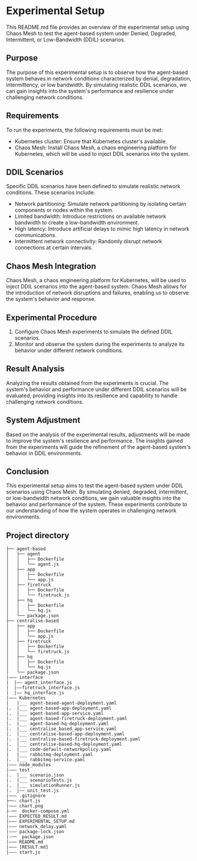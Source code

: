 # Experimental Setup

This README.md file provides an overview of the experimental setup using Chaos Mesh to test the agent-based system under Denied, Degraded, Intermittent, or Low-Bandwidth (DDIL) scenarios.

## Purpose

The purpose of this experimental setup is to observe how the agent-based system behaves in network conditions characterized by denial, degradation, intermittency, or low bandwidth. By simulating realistic DDIL scenarios, we can gain insights into the system's performance and resilience under challenging network conditions.

## Requirements

To run the experiments, the following requirements must be met:

- Kubernetes cluster: Ensure that Kubernetes cluster's available.
- Chaos Mesh: Install Chaos Mesh, a chaos engineering platform for Kubernetes, which will be used to inject DDIL scenarios into the system.

## DDIL Scenarios

Specific DDIL scenarios have been defined to simulate realistic network conditions. These scenarios include:

- Network partitioning: Simulate network partitioning by isolating certain components or nodes within the system.
- Limited bandwidth: Introduce restrictions on available network bandwidth to create a low-bandwidth environment.
- High latency: Introduce artificial delays to mimic high latency in network communications.
- Intermittent network connectivity: Randomly disrupt network connections at certain intervals.

## Chaos Mesh Integration

Chaos Mesh, a chaos engineering platform for Kubernetes, will be used to inject DDIL scenarios into the agent-based system. Chaos Mesh allows for the introduction of network disruptions and failures, enabling us to observe the system's behavior and response.

## Experimental Procedure

1. Configure Chaos Mesh experiments to simulate the defined DDIL scenarios.
2. Monitor and observe the system during the experiments to analyze its behavior under different network conditions.

## Result Analysis

Analyzing the results obtained from the experiments is crucial. The system's behavior and performance under different DDIL scenarios will be evaluated, providing insights into its resilience and capability to handle challenging network conditions.

## System Adjustment

Based on the analysis of the experimental results, adjustments will be made to improve the system's resilience and performance. The insights gained from the experiments will guide the refinement of the agent-based system's behavior in DDIL environments.

## Conclusion

This experimental setup aims to test the agent-based system under DDIL scenarios using Chaos Mesh. By simulating denied, degraded, intermittent, or low-bandwidth network conditions, we gain valuable insights into the behavior and performance of the system. These experiments contribute to our understanding of how the system operates in challenging network environments.

## Project directory
    
    ├── agent-based
    │   ├── agent
    │   │   ├── Dockerfile
    │   │   └── agent.js
    │   ├── app
    │   │   ├── Dockerfile
    │   │   └── app.js
    │   ├── firetruck
    │   │   ├── Dockerfile
    │   │   └── firetruck.js
    │   ├── hq
    │   │   ├── Dockerfile
    │   │   └── hq.js
    │   └── package.json
    ├── centralise-based
    │   ├── app
    │   │   ├── Dockerfile
    │   │   └── app.js
    │   ├── firetruck
    │   │   ├── Dockerfile
    │   │   └── firetruck.js
    │   ├── hq
    │   │   ├── Dockerfile
    │   │   └── hq.js
    │   └── package.json
    |——— interface
    |  |—— agent_interface.js
    |  |——firetruck_interface.js 
    |  |—— hq_interface.js
    |——— Kubernetes
    |   |___ agent-based-agent-deployment.yaml
    |.  |___ agent-based-app-deployment.yaml
    |.  |___ agent-based-app-service.yaml
    |.  |___ agent-based-firetruck-deployment.yaml
    |.  |___ agent-based-hq-deployment.yaml
    |.  |___ centralise_based_app-service.yaml
    |.  |___ centralise-based-app-deployment.yaml
    |.  |___ centralise-based-firetruck-deployment.yaml
    |.  |___ centralise-based-hq-deployment.yaml
    |.  |___ code-default-networkpolicy.yaml
    |   |___ rabbitmq-deployment.yaml
    |.  |___ rabbitmq-service.yaml
    |——— node_modules
    |——— test
    |.  |___ scenario.json
    |.  |___ scenarioTests.js
    |.  |___ simulationRunner.js
    |.  |—— unit_test.js 
    |——— .gitignore
    ├──- chart.js
    |——— chart.png
    ├-──  docker-compose.yml
    |——— EXPECTED_RESULT.md
    |——— EXPERIMENTAL_SETUP.md
    |——— network_delay.yaml
    |——— package-lock.json
    |-──  package.json
    |——— README.md
    |——— [RESULT.md]
    |——— start.js

